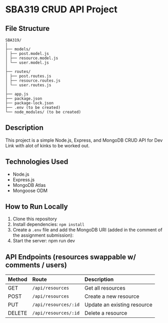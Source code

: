 # SBA319 CRUD API Project

## File Structure

```
SBA319/
│
├── models/
│ ├── post.model.js
│ ├── resource.model.js
│ └── user.model.js
│
├── routes/
│ ├── post.routes.js
│ ├── resource.routes.js
│ └── user.routes.js
│
├── app.js
├── package.json
├── package-lock.json
├── .env (to be created)
└── node_modules/ (to be created)
```

## Description

This project is a simple Node.js, Express, and MongoDB CRUD API for Dev Link with alot of kinks to be worked out.

## Technologies Used

- Node.js
- Express.js
- MongoDB Atlas
- Mongoose ODM

## How to Run Locally

1. Clone this repository
2. Install dependencies: `npm install`
3. Create a `.env` file and add the MongoDB URI (added in the comment of the assignment submission):
4. Start the server: npm run dev

## API Endpoints (resources swappable w/ comments / users)

| Method | Route                | Description                 |
| :----- | :------------------- | :-------------------------- |
| GET    | `/api/resources`     | Get all resources           |
| POST   | `/api/resources`     | Create a new resource       |
| PUT    | `/api/resources/:id` | Update an existing resource |
| DELETE | `/api/resources/:id` | Delete a resource           |
